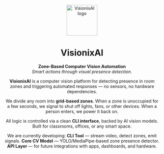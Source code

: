 <!-- VisionixAI README.md -->

<p align="center">
  <img src="https://your-cdn-link.com/visionixai-logo.svg" alt="VisionixAI logo" width="100" />
</p>

<h1 align="center">VisionixAI</h1>

<p align="center">
  <strong>Zone-Based Computer Vision Automation</strong><br/>
  <em>Smart actions through visual presence detection.</em>
</p>

<div align="center">

**VisionixAI** is a computer vision platform for detecting presence in room zones and triggering automated responses — no sensors, no hardware dependencies.

We divide any room into **grid-based zones**. When a zone is unoccupied for a few seconds, we signal to shut off lights, fans, or other devices. When a person enters, we power it back on.  

All logic is controlled via a clean **CLI interface**, backed by AI vision models. Built for classrooms, offices, or any smart space.

We are currently developing:
**CLI Tool** — stream video, detect zones, emit signals.
**Core CV Model** — YOLO/MediaPipe-based zone presence detector.
**API Layer** — for future integrations with apps, dashboards, and hardware.

</div>
